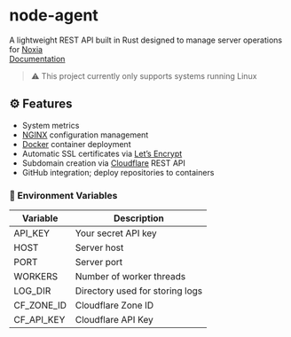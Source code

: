 # node-agent

A lightweight REST API built in Rust designed to manage server operations for [Noxia](https://noxia.cloud)<br>
[Documentation](https://github.com/NoxiaCloud/node-agent/wiki)

> ⚠️ This project currently only supports systems running Linux

## ⚙️ Features

- System metrics
- [NGINX](https://nginx.org) configuration management
- [Docker](https://docker.io) container deployment
- Automatic SSL certificates via [Let’s Encrypt](https://letsencrypt.org/)
- Subdomain creation via [Cloudflare](https://cloudflare.com/) REST API
- GitHub integration; deploy repositories to containers

### 🧩 Environment Variables

| Variable   | Description                     |
| ---------- | ------------------------------- |
| API_KEY    | Your secret API key             |
| HOST       | Server host                     |
| PORT       | Server port                     |
| WORKERS    | Number of worker threads        |
| LOG_DIR    | Directory used for storing logs |
| CF_ZONE_ID | Cloudflare Zone ID              |
| CF_API_KEY | Cloudflare API Key              |
